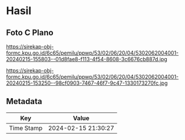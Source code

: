 # Hasil

## Foto C Plano

https://sirekap-obj-formc.kpu.go.id/6c65/pemilu/ppwp/53/02/06/20/04/5302062004001-20240215-155803--01d8fae8-f113-4f54-8608-3c6676cb887d.jpg

https://sirekap-obj-formc.kpu.go.id/6c65/pemilu/ppwp/53/02/06/20/04/5302062004001-20240215-153250--98cf0903-7467-46f7-9c47-1330173270fc.jpg


## Metadata

| Key        | Value               |
| ---------- | ------------------- |
| Time Stamp | 2024-02-15 21:30:27 |



